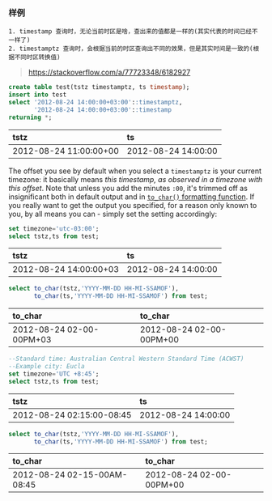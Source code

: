 


### 样例

```
1. timestamp 查询时，无论当前时区是啥，查出来的值都是一样的(其实代表的时间已经不一样了)
2. timestamptz 查询时，会根据当前的时区查询出不同的效果，但是其实时间是一致的(根据不同时区转换值)
```


> https://stackoverflow.com/a/77723348/6182927 
```sql
create table test(tstz timestamptz, ts timestamp);
insert into test 
select '2012-08-24 14:00:00+03:00'::timestamptz,
       '2012-08-24 14:00:00+03:00'::timestamp
returning *;
```

| tstz                   | ts                  |
| :--------------------- | :------------------ |
| 2012-08-24 11:00:00+00 | 2012-08-24 14:00:00 |

The offset you see by default when you select a `timestamptz` is your current timezone: it basically means *this timestamp, as observed in a timezone with this offset*. Note that unless you add the minutes `:00`, it's trimmed off as insignificant both in default output and in [`to_char()` formatting function](https://www.postgresql.org/docs/current/functions-formatting.html). If you really want to get the output you specified, for a reason only known to you, by all means you can - simply set the setting accordingly:

```sql
set timezone='utc-03:00';
select tstz,ts from test;
```

| tstz                   | ts                  |
| :--------------------- | :------------------ |
| 2012-08-24 14:00:00+03 | 2012-08-24 14:00:00 |

```sql
select to_char(tstz,'YYYY-MM-DD HH-MI-SSAMOF'),
       to_char(ts,'YYYY-MM-DD HH-MI-SSAMOF') from test;
```

| to_char                  | to_char                  |
| :----------------------- | :----------------------- |
| 2012-08-24 02-00-00PM+03 | 2012-08-24 02-00-00PM+00 |

```sql
--Standard time: Australian Central Western Standard Time (ACWST)
--Example city: Eucla
set timezone='UTC +8:45';
select tstz,ts from test;
```

| tstz                      | ts                  |
| :------------------------ | :------------------ |
| 2012-08-24 02:15:00-08:45 | 2012-08-24 14:00:00 |

```sql
select to_char(tstz,'YYYY-MM-DD HH-MI-SSAMOF'),
       to_char(ts,'YYYY-MM-DD HH-MI-SSAMOF') from test;
```

| to_char                     | to_char                  |
| :-------------------------- | :----------------------- |
| 2012-08-24 02-15-00AM-08:45 | 2012-08-24 02-00-00PM+00 |

